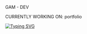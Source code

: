 GAM - DEV

CURRENTLY WORKING ON: portfolio

[![Typing SVG](https://readme-typing-svg.herokuapp.com?font=Impact&color=%2336BCF7&center=true&vCenter=true&multiline=true&lines=MAG+DEV;The+small+development+group;Based+in+UK)](https://git.io/typing-svg)